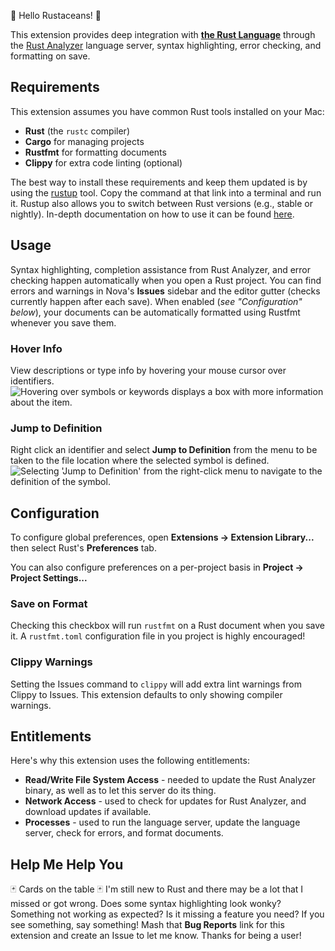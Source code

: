 🦀 Hello Rustaceans! 🦀

This extension provides deep integration with [**the Rust Language**](https://www.rust-lang.org/) through the [Rust Analyzer](https://rust-analyzer.github.io/) language server, syntax highlighting, error checking, and formatting on save.

<!-- ![Usage Sample](./Images/extension/usage_example.gif) -->

## Requirements

This extension assumes you have common Rust tools installed on your Mac:

- **Rust** (the `rustc` compiler)
- **Cargo** for managing projects
- **Rustfmt** for formatting documents
- **Clippy** for extra code linting (optional)

The best way to install these requirements and keep them updated is by using the [rustup](https://rustup.rs/) tool. Copy the command at that link into a terminal and run it. Rustup also allows you to switch between Rust versions (e.g., stable or nightly). In-depth documentation on how to use it can be found [here](https://rust-lang.github.io/rustup/).

## Usage

Syntax highlighting, completion assistance from Rust Analyzer, and error checking happen automatically when you open a Rust project. You can find errors and warnings in Nova's **Issues** sidebar and the editor gutter (checks currently happen after each save). When enabled (_see "Configuration" below_), your documents can be automatically formatted using Rustfmt whenever you save them.

### Hover Info

View descriptions or type info by hovering your mouse cursor over identifiers.
![Hovering over symbols or keywords displays a box with more information about the item.](https://github.com/kilbd/nova-rust/blob/main/img/hover.gif?raw=true)

### Jump to Definition

Right click an identifier and select **Jump to Definition** from the menu to be taken to the file location where the selected symbol is defined.
![Selecting 'Jump to Definition' from the right-click menu to navigate to the definition of the symbol.](https://github.com/kilbd/nova-rust/blob/main/img/jump_to_def.gif?raw=true)

## Configuration

To configure global preferences, open **Extensions → Extension Library...** then select Rust's **Preferences** tab.

You can also configure preferences on a per-project basis in **Project → Project Settings...**

### Save on Format

Checking this checkbox will run `rustfmt` on a Rust document when you save it. A `rustfmt.toml` configuration file in you project is highly encouraged!

### Clippy Warnings

Setting the Issues command to `clippy` will add extra lint warnings from Clippy to Issues. This extension defaults to only showing compiler warnings.

## Entitlements

Here's why this extension uses the following entitlements:

- **Read/Write File System Access** - needed to update the Rust Analyzer binary, as well as to let this server do its thing.
- **Network Access** - used to check for updates for Rust Analyzer, and download updates if available.
- **Processes** - used to run the language server, update the language server, check for errors, and format documents.

## Help Me Help You

🃏 Cards on the table 🃏 I'm still new to Rust and there may be a lot that I missed or got wrong. Does some syntax highlighting look wonky? Something not working as expected? Is it missing a feature you need? If you see something, say something! Mash that **Bug Reports** link for this extension and create an Issue to let me know. Thanks for being a user!
